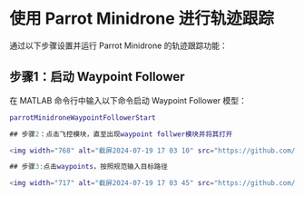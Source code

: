 # 使用 Parrot Minidrone 进行轨迹跟踪

通过以下步骤设置并运行 Parrot Minidrone 的轨迹跟踪功能：

## 步骤1：启动 Waypoint Follower

在 MATLAB 命令行中输入以下命令启动 Waypoint Follower 模型：

```matlab
parrotMinidroneWaypointFollowerStart

## 步骤2：点击飞控模块，直至出现waypoint follwer模块并将其打开

<img width="768" alt="截屏2024-07-19 17 03 10" src="https://github.com/user-attachments/assets/4a438ad2-c3db-447b-8be2-f0b82269cc64">

## 步骤3:点击waypoints，按照规范输入目标路径

<img width="717" alt="截屏2024-07-19 17 03 45" src="https://github.com/user-attachments/assets/b60f65b9-7ae9-4eba-80cf-63460bcb1fc1">
